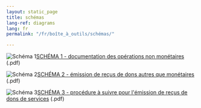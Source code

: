 ```yaml
---
layout: static_page
title: schémas
lang-ref: diagrams
lang: fr
permalink: "/fr/boîte_à_outils/schémas/"

---
```

<img class="doc" src="{{ site.baseurl }}/assets/img/archive.svg" alt="Schéma 1" /><a href="{{ site.baseurl }}/assets/schema-diagram/schema1.pdf" title="Schema 1" target="_blank">SCHÉMA 1 - documentation des opérations non monétaires</a> (.pdf)

<img class="doc" src="{{ site.baseurl }}/assets/img/archive.svg" alt="Schéma 2" /><a href="{{ site.baseurl }}/assets/schema-diagram/schema2.pdf" title="Schema 2" target="_blank">SCHÉMA 2 - émission de reçus de dons autres que monétaires</a> (.pdf)

<img class="doc" src="{{ site.baseurl }}/assets/img/archive.svg" alt="Schéma 3" /><a href="{{ site.baseurl }}/assets/schema-diagram/schema3.pdf" title="Schema 3" target="_blank">SCHÉMA 3 - procédure à suivre pour l'émission de reçus de dons de services</a> (.pdf)
